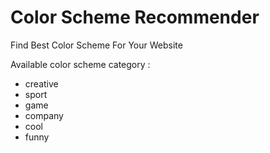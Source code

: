# Color  Scheme  Recommender
Find Best Color Scheme For Your Website

Available color scheme category :

* creative
* sport
* game
* company
* cool
* funny

